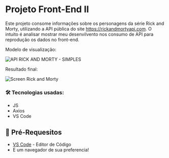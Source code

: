 # Projeto Front-End II


Este projeto consome informações sobre os personagens da série Rick and Morty, utilizando a API pública do site https://rickandmortyapi.com.
O intuito é analisar mostrar meu desenvilvento nos consumo de API para reprodução os dados no front-end.


Modelo de visualização:

![API RICK AND MORTY - SIMPLES](https://github.com/EmanoelSaraiva/API-Rick-and-Morty/assets/6977032/d8451b07-bbd1-4768-b5b8-17f085cb2bea)

Resultado final:

![Screen Rick and Morty](https://github.com/EmanoelSaraiva/API-Rick-and-Morty/assets/6977032/d132fb5f-fe49-4926-b831-db362d62d780)


### :hammer_and_wrench: Tecnologias usadas:
  - JS
  - Axios
  - VS Code

## :notebook_with_decorative_cover: Pré-Requesitos

- [VS Code](https://code.visualstudio.com/) - Editor de Código<br>
- E um navegador de sua preferencia!
